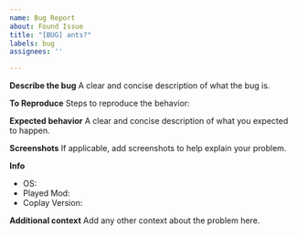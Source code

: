 ```yaml
---
name: Bug Report
about: Found Issue
title: "[BUG] ants?"
labels: bug
assignees: ''

---
```


**Describe the bug**
A clear and concise description of what the bug is.

**To Reproduce**
Steps to reproduce the behavior:


**Expected behavior**
A clear and concise description of what you expected to happen.

**Screenshots**
If applicable, add screenshots to help explain your problem.

**Info**
 - OS: 
 - Played Mod: 
- Coplay Version:

**Additional context**
Add any other context about the problem here.
